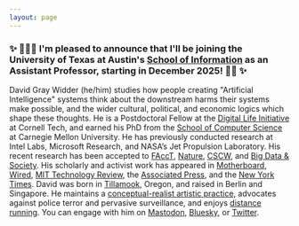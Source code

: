 ```yaml
---
layout: page
---
```


### ✨ 🤘🏼🤠 I'm pleased to announce that I'll be joining the University of Texas at Austin's [School of Information](https://ischool.utexas.edu) as an Assistant Professor, starting in December 2025! 🌮🌵 ✨

David Gray Widder (he/him) studies how people creating "Artificial Intelligence" systems think about the downstream harms their systems make possible, and the wider cultural, political, and economic logics which shape these thoughts. He is a Postdoctoral Fellow at the [Digital Life Initiative](https://www.dli.tech.cornell.edu) at Cornell Tech, and earned his PhD from the [School of Computer Science](https://www.cs.cmu.edu) at Carnegie Mellon University. He has previously conducted research at Intel Labs, Microsoft Research, and NASA’s Jet Propulsion Laboratory. His recent research has been accepted to [F](https://davidwidder.me/files/widder-ossdeepfakes-facct22.pdf)[A](https://davidwidder.me/power.pdf)[c](https://arxiv.org/abs/2402.08171)[cT](https://arxiv.org/abs/2402.08171), [Nature](https://www.nature.com/articles/s41586-024-08141-1), [CS](https://davidwidder.me/files/frluckaj-gender-cscw2023.pdf)[CW](https://arxiv.org/abs/2403.19049), and [Big Data & Society](https://journals.sagepub.com/doi/full/10.1177/20539517231177620). His scholarly and activist work has appeared in [Motherboard](https://www.vice.com/en/article/n7z5px/twitter-employees-on-visas-cant-just-quit), [Wired](https://www.wired.com/story/dark-side-open-source-ai-image-generators/), [MIT Technology Review](https://www.technologyreview.com/2023/04/03/1070665/cmu-university-privacy-battle-smart-building-sensors-mites/), the [Associated Press](https://apnews.com/article/ai-executive-order-biden-opensource-models-1c42092e55729d731d246440094f7fed),  and the [New York Times](https://www.nytimes.com/2024/05/17/business/what-is-openwashing-ai.html). David was born in [Tillamook](https://www.gotmilk.com), Oregon, and raised in Berlin and Singapore. He maintains a [conceptual-realist artistic practice](https://www.instagram.com/davidthewid/), advocates against police terror and pervasive surveillance, and enjoys [distance running](https://www.strava.com/athletes/25775072). You can engage with him on [Mastodon](https://hci.social/@davidthewid), [Bluesky](https://bsky.app/profile/davidthewid.bsky.social), or [Twitter](https://twitter.com/davidthewid).


<!-- [ed](https://www.wired.com/story/the-myth-of-open-source-ai/), -->

<!-- David Gray Widder (he/him) studies how people creating "Artificial Intelligence" systems think about the downstream harms their systems make possible. He earned his PhD from the [School of Computer Science](https://www.cs.cmu.edu) at Carnegie Mellon University, and is an incoming Postdoctoral Fellow at the [Digital Life Initiative](https://www.dli.tech.cornell.edu) at Cornell Tech. He has previously conducted research at Intel Labs, Microsoft Research, and NASA's Jet Propulsion Laboratory. He was born in Tillamook, Oregon and raised in Berlin and Singapore. 
He maintains a [conceptual-realist artistic practice](https://www.instagram.com/davidthewid/), advocates against police terror and pervasive surveillance, and enjoys [distance running](https://www.strava.com/athletes/25775072). -->

<!-- advised by [Laura Dabbish](http://www.lauradabbish.com) and [Jim Herbsleb](https://www.isri.cmu.edu/people/core-faculty/herbsleb-james.html) -->

<!-- I am a Software Engineering PhD student at Carnegie Mellon University’s [Institute for Software Research](http://isri.cmu.edu/index.html) in the [School of Computer Science](https://www.cs.cmu.edu). I am . -->
<!-- and [Bogdan Vasilescu](https://bvasiles.github.io) and a proud member of the [CoEx](http://coexlab.com) and [STRUDEL](https://cmustrudel.github.io) teams. -->

<!-- I do research at the intersection of Human Computer Interaction and Software Engineering, on topics such as ethics and trust in Artificial Intelligence, diversity and inclusion in open source communities, and tool choice in dev ops environments. You can download my [academic CV](files/Widder_CV.pdf), and also view my [Google Scholar profile](https://scholar.google.com/citations?user=OG_qAA4AAAAJ&hl=en). -->

<!-- I earned my BS in 2017 from the [Robert D. Clark Honors College](http://honors.uoregon.edu) at the University of Oregon where I studied Computer Science and Liberal Arts. I wrote my Undergraduate Thesis on the programming practices of scientific research programmers, and was advised by [Professor Stephen Fickas](http://ix.cs.uoregon.edu/~fickas/new_home/). -->

<!-- I was born in [Tillamook, Oregon](https://en.wikipedia.org/wiki/Tillamook,_Oregon) but grew up in Berlin, Germany and Singapore. I am a conceptual realist [painter](https://www.instagram.com/davidthewid/), I [run](), and advocate for student interests on the [Dean's PhD Student Advisory Committee](https://scs-phd-deans-committee.github.io). -->



<!-- Please feel free to [contact](/contact) David, or follow him on <a rel="me" href="https://hci.social/@davidthewid">Mastodon</a> or [Twitter](https://twitter.com/davidthewid). -->

